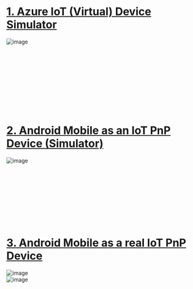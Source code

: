 







<br />

<h1><a href="https://www.codeproject.com/articles/1173356/Azure-IoT-Hub-Tester">1. Azure IoT (Virtual) Device Simulator</a></h1>

![image](https://github.com/romankiss/R-IoT/assets/30365471/47c48da7-4cb4-4096-b8bd-d68ce98333ac)

<br />
<br />
<br />
<br />
<br />
<br />
<br />
<br />
<br />

<h1><a href="https://www.codeproject.com/Articles/5322753/Azure-IoT-Central-Tester">2. Android Mobile as an IoT PnP Device (Simulator)</a></h1>

![image](https://github.com/romankiss/R-IoT/assets/30365471/e74a6198-20ed-4656-8399-6d696dd9a6c8)

<br />
<br />
<br />
<br />
<br />
<br />
<br />
<br />

<h1><a href="https://learn.microsoft.com/en-us/azure/iot/iot-phone-app-how-to">3. Android Mobile as a real IoT PnP Device</a></h1>

![image](https://github.com/romankiss/R-IoT/assets/30365471/f81cb34c-4213-4f24-9be9-caaa0cca258f)
<br />
![image](https://github.com/romankiss/R-IoT/assets/30365471/215bbcb6-6a35-4fe6-ac00-d99d79760dab)

<br />
<br />
<br />
<br />
<br />
<br />
<br />
